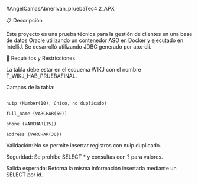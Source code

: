 #AngelCamasAbnerIvan_pruebaTec4.2_APX

📋 Descripción

Este proyecto es una prueba técnica para la gestión de clientes en una base de datos Oracle utilizando un contenedor ASO en Docker y ejecutado en IntelliJ. Se desarrolló utilizando JDBC generado por apx-cli.

🚀 Requisitos y Restricciones

La tabla debe estar en el esquema WIKJ con el nombre T_WIKJ_HAB_PRUEBAFINAL.

Campos de la tabla:

```id (Number(5), NOT NULL, PRIMARY KEY)

nuip (Number(10), único, no duplicado)

full_name (VARCHAR(50))

phone (VARCHAR(15))

address (VARCHAR(30))
```

Validación: No se permite insertar registros con nuip duplicado.

Seguridad: Se prohíbe SELECT * y consultas con ? para valores.

Salida esperada: Retorna la misma información insertada mediante un SELECT por id.
